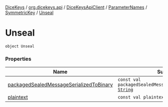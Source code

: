 [DiceKeys](../../../../../index.md) / [org.dicekeys.api](../../../../index.md) / [DiceKeysApiClient](../../../index.md) / [ParameterNames](../../index.md) / [SymmetricKey](../index.md) / [Unseal](./index.md)

# Unseal

`object Unseal`

### Properties

| Name | Summary |
|---|---|
| [packagedSealedMessageSerializedToBinary](packaged-sealed-message-serialized-to-binary.md) | `const val packagedSealedMessageSerializedToBinary: `[`String`](https://kotlinlang.org/api/latest/jvm/stdlib/kotlin/-string/index.html) |
| [plaintext](plaintext.md) | `const val plaintext: `[`String`](https://kotlinlang.org/api/latest/jvm/stdlib/kotlin/-string/index.html) |
